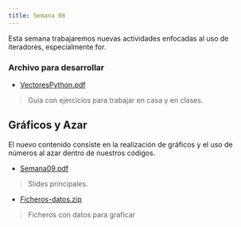 ```yaml
---
title: Semana 08
---
```


Esta semana trabajaremos nuevas actividades enfocadas al uso de iteradores, especialmente for.

### Archivo para desarrollar

* [VectoresPython.pdf](/others/vectores_en_python_parte1_ver02.pdf)
> Guía con ejercicios para trabajar en casa y en clases.


## Gráficos y Azar

El nuevo contenido consiste en la realización de gráficos y el uso de números al azar dentro de nuestros códigos.

* [Semana09.pdf](/lectures/PCFI161_S09.pdf)
> Slides principales.
* [Ficheros-datos.zip](/others/Ficheros-datos.zip)
> Ficheros con datos para graficar

